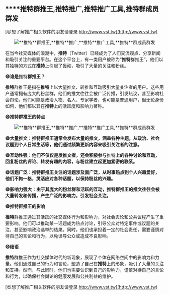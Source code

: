 ## ****推特**群推王,**推特**推广,**推特**推广工具,**推特**群成员群发**

[😍想了解推广相关软件的朋友请登录 http://www.vst.tw](http://www.vst.tw)

 <center><img src="https://vst.tw/MP4/tuiguang/png/5.png" alt="**推特**群推王,**推特**推广,**推特**推广工具,**推特**群成员群发"></center>

在当今社交媒体的浪潮中，**推特**（Twitter）已经成为了人们交流观点、分享新闻和吸引关注的重要平台。在这个平台上，有一类用户被称为“**推特**群推王”，他们以其独特的方式在**推特**上引起了轰动，吸引了大量的关注和粉丝。

**😄谁是**推特**群推王？**

**推特**群推王是指在**推特**上以大量推文、转推和互动吸引大量关注者的用户。这些用户通常拥有庞大的粉丝群，他们的推文往往会被广泛传播，引发热议，甚至影响社会舆论。他们可能是政治人物、名人、专家学者，也可能是普通用户，但无论身份如何，他们都以其在**推特**上的活跃度和影响力著称。

**😄**推特**群推王的特点**

 <center><img src="https://vst.tw/MP4/tuiguang/png/1.png" alt="**推特**群推王,**推特**推广,**推特**推广工具,**推特**群成员群发"></center>

**😄大量推文：**推特**群推王通常会发布大量的推文，涵盖各种主题，从政治、社会议题到个人日常生活等，他们通过频繁更新内容来吸引关注者的注意。**

**😄互动性强：他们不仅仅是发推文者，还会积极参与**推特**上的各种讨论和互动，回复粉丝的评论、转发有趣的内容，与粉丝建立起更加紧密的联系。**

**😄话题广泛：**推特**群推王关注的话题涉及面广泛，从时事热点到个人兴趣爱好，他们不拘一格，灵活应对各种话题，以保持粉丝的兴趣。**

**😄影响力强大：由于其庞大的粉丝群和活跃的互动，**推特**群推王的推文往往会被大量转发和传播，产生广泛的影响力，引发社会关注。**

**😄**推特**群推王的影响**

**推特**群推王通过其活跃的社交媒体行为和影响力，对社会舆论和公共议程产生了重要影响。他们可以推动某一话题成为热点讨论，引导公众对特定事件或议题的关注，甚至影响政治选举的结果。同时，他们也承担着一定的社会责任，需要谨慎对待自己的言论和行为，以免误导公众或造成不良影响。

**😄结语**

**推特**群推王作为社交媒体时代的新现象，展现了个体在网络空间中的影响力和力量。他们通过自己的行为和言论，塑造了自己在**推特**上的形象，吸引了大量的关注和支持。然而，与此同时，他们也需要认识到自己的影响力，谨慎对待自己的言论和行为，以确保社会舆论的健康发展和公共利益的维护。

[😍想了解推广相关软件的朋友请登录 http://www.vst.tw](http://www.vst.tw)



